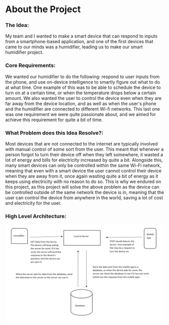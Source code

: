 # About the Project

### The Idea: 
My team and I wanted to make a smart device that can respond to inputs from a smartphone-based application, and one of the first devices that came to our minds was a humidifier, leading us to make our smart humidifier project.

### Core Requirements: 
We wanted our humidifier to do the following: respond to user inputs from the phone, and use on-device intelligence to smartly figure out what to do at what time. One example of this was to be able to schedule the device to turn on at a certain time, or when the temperature drops below a certain amount. We also wanted the user to control the device even when they are far away from the device location, and as well as when the user's phone and the humidifier are connected to different Wi-fi networks. This last one was one requirement we were quite passionate about, and we aimed for achieve this requirement for quite a bit of time.

### What Problem does this Idea Resolve?: 
Most devices that are not connected to the internet are typically involved with manual control of some sort from the user. This meant that whenever a person forgot to turn their device off when they left somewhere, it wasted a lot of energy and bills for electricity increased by quite a bit. Alongside this, many smart devices can only be controlled within the same Wi-Fi network, meaning that even with a smart device the user cannot control their device when they are away from it, once again wasting quite a bit of energy as it keeps using electricity with no reason to do so. This is why we endured on this project, as this project will solve the above problem as the device can be controlled outside of the same network the device is in, meaning that the user can control the device from anywhere in the world, saving a lot of cost and electricity for the user.

### High Level Architecture:
![High Level Architecture Diagram](/Images/High_Level_Architecture.PNG)
